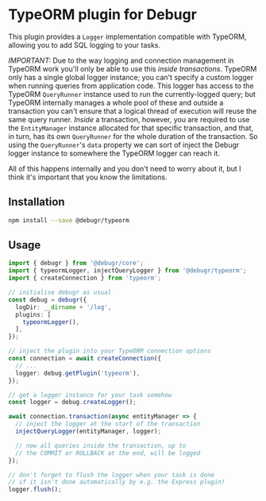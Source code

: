 TypeORM plugin for Debugr
=========================

This plugin provides a `Logger` implementation compatible with TypeORM,
allowing you to add SQL logging to your tasks.

*IMPORTANT:* Due to the way logging and connection management in TypeORM work
you'll only be able to use this *inside transactions*. TypeORM only has a single
global logger instance; you can't specify a custom logger when running queries
from application code. This logger has access to the TypeORM `QueryRunner` instance
used to run the currently-logged query; but TypeORM internally manages a whole
pool of these and outside a transaction you can't ensure that a logical thread
of execution will reuse the same query runner. _Inside_ a transaction, however,
you are required to use the `EntityManager` instance allocated for that specific
transaction, and that, in turn, has its own `QueryRunner` for the whole duration
of the transaction. So using the `QueryRunner`'s `data` property we can sort of
inject the Debugr logger instance to somewhere the TypeORM logger can reach it.

All of this happens internally and you don't need to worry about it, but I think
it's important that you know the limitations.

## Installation

```bash
npm install --save @debugr/typeorm
```

## Usage

```typescript
import { debugr } from '@debugr/core';
import { typeormLogger, injectQueryLogger } from '@debugr/typeorm';
import { createConnection } from 'typeorm';

// initialise debugr as usual
const debug = debugr({
  logDir: __dirname + '/log',
  plugins: [
    typeormLogger(),
  ],
});

// inject the plugin into your TypeORM connection options
const connection = await createConnection({
  // ...
  logger: debug.getPlugin('typeorm'),
});

// get a logger instance for your task somehow
const logger = debug.createLogger();

await connection.transaction(async entityManager => {
  // inject the logger at the start of the transaction
  injectQueryLogger(entityManager, logger);

  // now all queries inside the transaction, up to
  // the COMMIT or ROLLBACK at the end, will be logged
});

// don't forget to flush the logger when your task is done
// if it isn't done automatically by e.g. the Express plugin!
logger.flush();
```
